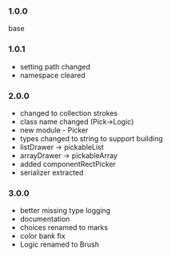 ### 1.0.0 
base
### 1.0.1 
- setting path changed
- namespace cleared
### 2.0.0
- changed to collection strokes
- class name changed (Pick->Logic)
- new module - Picker
- types changed to string to support building
- listDrawer -> pickableList
- arrayDrawer -> pickableArray
- added componentRectPicker
- serializer extracted

### 3.0.0
- better missing type logging
- documentation
- choices renamed to marks
- color bank fix 
- Logic renamed to Brush